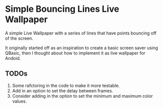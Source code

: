 Simple Bouncing Lines Live Wallpaper
====================================

A simple Live Wallpaper with a series of lines that have points bouncing off of the screen.

It originally started off as an inspiration to create a basic screen saver using QBasic, then I thought about how to implement it as live wallpaper for Andoid.

TODOs
-----
1. Some rafctoring in the code to make it more testable.
2. Add in an option to set the delay between frames.
3. Consider adding in the option to set the minimum and maximum color values.
